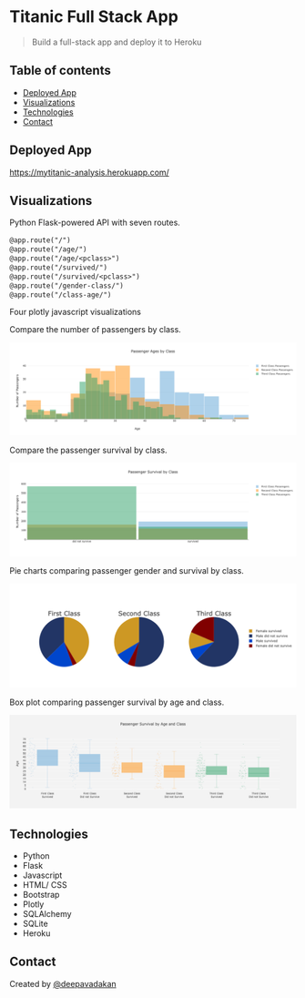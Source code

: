 # Titanic Full Stack App

>  Build a full-stack app and deploy it to Heroku


## Table of contents
* [Deployed App](#Deployed-App)
* [Visualizations](#Visualizations)
* [Technologies](#Tasks)
* [Contact](#Contact)

## Deployed App

https://mytitanic-analysis.herokuapp.com/


## Visualizations

Python Flask-powered API with seven routes.

```  
@app.route("/")
@app.route("/age/")
@app.route("/age/<pclass>")
@app.route("/survived/")
@app.route("/survived/<pclass>")
@app.route("/gender-class/")
@app.route("/class-age/")
```

Four plotly javascript visualizations 

Compare the number of passengers by class.

![Passenger Ages By Class](static/images/p_agesByClass.png)

Compare the passenger survival by class.

![Passenger Survival By Class](static/images/p_survivalByClass.png)

Pie charts comparing passenger gender and survival by class.

![Passenger Survival By Class and Gender](static/images/p_ClassAndGender.png)

Box plot comparing passenger survival by age and class.

![Passenger Survival By Age and Class](static/images/p_ageAndClass.png)


## Technologies
- Python
- Flask
- Javascript
- HTML/ CSS
- Bootstrap
- Plotly
- SQLAlchemy
- SQLite
- Heroku

## Contact
Created by [@deepavadakan](https://github.com/)